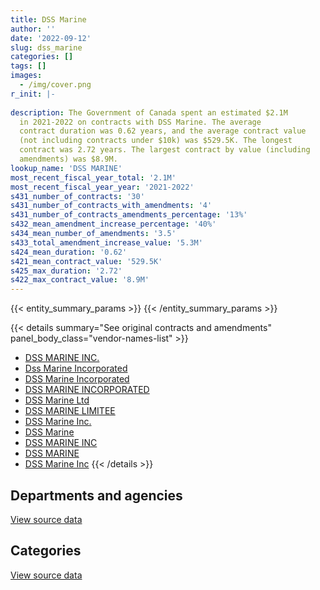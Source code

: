 ```yaml
---
title: DSS Marine
author: ''
date: '2022-09-12'
slug: dss_marine
categories: []
tags: []
images:
  - /img/cover.png
r_init: |-
  
description: The Government of Canada spent an estimated $2.1M
  in 2021-2022 on contracts with DSS Marine. The average
  contract duration was 0.62 years, and the average contract value
  (not including contracts under $10k) was $529.5K. The longest
  contract was 2.72 years. The largest contract by value (including
  amendments) was $8.9M.
lookup_name: 'DSS MARINE'
most_recent_fiscal_year_total: '2.1M'
most_recent_fiscal_year_year: '2021-2022'
s431_number_of_contracts: '30'
s431_number_of_contracts_with_amendments: '4'
s431_number_of_contracts_amendments_percentage: '13%'
s432_mean_amendment_increase_percentage: '40%'
s434_mean_number_of_amendments: '3.5'
s433_total_amendment_increase_value: '5.3M'
s424_mean_duration: '0.62'
s421_mean_contract_value: '529.5K'
s425_max_duration: '2.72'
s422_max_contract_value: '8.9M'
---
```


<script src="/rmarkdown-libs/htmlwidgets/htmlwidgets.js"></script>
<link href="/rmarkdown-libs/datatables-css/datatables-crosstalk.css" rel="stylesheet" />
<script src="/rmarkdown-libs/datatables-binding/datatables.js"></script>
<script src="/rmarkdown-libs/jquery/jquery-3.6.0.min.js"></script>
<link href="/rmarkdown-libs/dt-core-bootstrap/css/dataTables.bootstrap.min.css" rel="stylesheet" />
<link href="/rmarkdown-libs/dt-core-bootstrap/css/dataTables.bootstrap.extra.css" rel="stylesheet" />
<script src="/rmarkdown-libs/dt-core-bootstrap/js/jquery.dataTables.min.js"></script>
<script src="/rmarkdown-libs/dt-core-bootstrap/js/dataTables.bootstrap.min.js"></script>
<link href="/rmarkdown-libs/crosstalk/css/crosstalk.min.css" rel="stylesheet" />
<script src="/rmarkdown-libs/crosstalk/js/crosstalk.min.js"></script>
<script src="/rmarkdown-libs/htmlwidgets/htmlwidgets.js"></script>
<link href="/rmarkdown-libs/datatables-css/datatables-crosstalk.css" rel="stylesheet" />
<script src="/rmarkdown-libs/datatables-binding/datatables.js"></script>
<script src="/rmarkdown-libs/jquery/jquery-3.6.0.min.js"></script>
<link href="/rmarkdown-libs/dt-core-bootstrap/css/dataTables.bootstrap.min.css" rel="stylesheet" />
<link href="/rmarkdown-libs/dt-core-bootstrap/css/dataTables.bootstrap.extra.css" rel="stylesheet" />
<script src="/rmarkdown-libs/dt-core-bootstrap/js/jquery.dataTables.min.js"></script>
<script src="/rmarkdown-libs/dt-core-bootstrap/js/dataTables.bootstrap.min.js"></script>
<link href="/rmarkdown-libs/crosstalk/css/crosstalk.min.css" rel="stylesheet" />
<script src="/rmarkdown-libs/crosstalk/js/crosstalk.min.js"></script>

{{< entity_summary_params >}}
{{< /entity_summary_params >}}

{{< details summary="See original contracts and amendments" panel_body_class="vendor-names-list" >}}
- [DSS MARINE INC.](https://search.open.canada.ca/en/ct/?sort=contract_value_f%20desc&page=1&search_text=%22DSS%20MARINE%20INC.%22)
- [Dss Marine Incorporated](https://search.open.canada.ca/en/ct/?sort=contract_value_f%20desc&page=1&search_text=%22Dss%20Marine%20Incorporated%22)
- [DSS Marine Incorporated](https://search.open.canada.ca/en/ct/?sort=contract_value_f%20desc&page=1&search_text=%22DSS%20Marine%20Incorporated%22)
- [DSS MARINE INCORPORATED](https://search.open.canada.ca/en/ct/?sort=contract_value_f%20desc&page=1&search_text=%22DSS%20MARINE%20INCORPORATED%22)
- [DSS Marine Ltd](https://search.open.canada.ca/en/ct/?sort=contract_value_f%20desc&page=1&search_text=%22DSS%20Marine%20Ltd%22)
- [DSS MARINE LIMITEE](https://search.open.canada.ca/en/ct/?sort=contract_value_f%20desc&page=1&search_text=%22DSS%20MARINE%20LIMITEE%22)
- [DSS Marine Inc.](https://search.open.canada.ca/en/ct/?sort=contract_value_f%20desc&page=1&search_text=%22DSS%20Marine%20Inc.%22)
- [DSS Marine](https://search.open.canada.ca/en/ct/?sort=contract_value_f%20desc&page=1&search_text=%22DSS%20Marine%22)
- [DSS MARINE INC](https://search.open.canada.ca/en/ct/?sort=contract_value_f%20desc&page=1&search_text=%22DSS%20MARINE%20INC%22)
- [DSS MARINE](https://search.open.canada.ca/en/ct/?sort=contract_value_f%20desc&page=1&search_text=%22DSS%20MARINE%22)
- [DSS Marine Inc](https://search.open.canada.ca/en/ct/?sort=contract_value_f%20desc&page=1&search_text=%22DSS%20Marine%20Inc%22)
{{< /details >}}

## Departments and agencies

<div id="htmlwidget-1" style="width:100%;height:auto;" class="datatables html-widget"></div>
<script type="application/json" data-for="htmlwidget-1">{"x":{"style":"bootstrap","filter":"none","vertical":false,"data":[["<a href=\"/departments/dfo-mpo/\">Fisheries and Oceans Canada<\/a>","<a href=\"/departments/dnd-mdn/\">National Defence<\/a>","<a href=\"/departments/pwgsc-tpsgc/\">Public Services and Procurement Canada<\/a>","<a href=\"/departments/tc/\">Transport Canada<\/a>"],[9127272.12,null,null,null],[1872452.49,107910.91,null,202951.29],[718782.55,181144.22,null,409592.01],[1375764.09,155636.47,284002.82,318697.78]],"container":"<table class=\"table table-striped table-hover row-border order-column display\">\n  <thead>\n    <tr>\n      <th>Department<\/th>\n      <th>2018-2019<\/th>\n      <th>2019-2020<\/th>\n      <th>2020-2021<\/th>\n      <th>2021-2022<\/th>\n    <\/tr>\n  <\/thead>\n<\/table>","options":{"order":[[4,"desc"]],"pageLength":10,"autoWidth":true,"columnDefs":[{"targets":1,"render":"function(data, type, row, meta) {\n    return type !== 'display' ? data : DTWidget.formatCurrency(data, \"$\", 2, 3, \",\", \".\", true, null);\n  }"},{"targets":2,"render":"function(data, type, row, meta) {\n    return type !== 'display' ? data : DTWidget.formatCurrency(data, \"$\", 2, 3, \",\", \".\", true, null);\n  }"},{"targets":3,"render":"function(data, type, row, meta) {\n    return type !== 'display' ? data : DTWidget.formatCurrency(data, \"$\", 2, 3, \",\", \".\", true, null);\n  }"},{"targets":4,"render":"function(data, type, row, meta) {\n    return type !== 'display' ? data : DTWidget.formatCurrency(data, \"$\", 2, 3, \",\", \".\", true, null);\n  }"},{"width":"16%","targets":[1,2,3,4]},{"className":"dt-right","targets":[1,2,3,4]}],"orderClasses":false}},"evals":["options.columnDefs.0.render","options.columnDefs.1.render","options.columnDefs.2.render","options.columnDefs.3.render"],"jsHooks":[]}</script>
<p class="text-right">
<a href="https://github.com/GoC-Spending/contracts-data/tree/main/data/out/vendors/dss_marine/summary_by_fiscal_year_by_department.csv" class="source-data-link btn btn-link">View source data</a>
</p>

## Categories

<div id="htmlwidget-2" style="width:100%;height:auto;" class="datatables html-widget"></div>
<script type="application/json" data-for="htmlwidget-2">{"x":{"style":"bootstrap","filter":"none","vertical":false,"data":[["<a href=\"/categories/transportation_and_logistics/\">Transportation and logistics<\/a>","<a href=\"/categories/industrial_products_and_services/\">Industrial products and services<\/a>","<a href=\"/categories/security_and_protection/\">Security and protection<\/a>","<a href=\"/categories/human_capital/\">Human capital<\/a>"],[null,9108872.12,null,18400],[202951.29,1936922.34,43441.06,null],[409592.01,861100.34,38826.44,null],[602700.59,1518241.23,13159.33,null]],"container":"<table class=\"table table-striped table-hover row-border order-column display\">\n  <thead>\n    <tr>\n      <th>Category<\/th>\n      <th>2018-2019<\/th>\n      <th>2019-2020<\/th>\n      <th>2020-2021<\/th>\n      <th>2021-2022<\/th>\n    <\/tr>\n  <\/thead>\n<\/table>","options":{"order":[[4,"desc"]],"dom":"t","pageLength":30,"autoWidth":true,"columnDefs":[{"targets":1,"render":"function(data, type, row, meta) {\n    return type !== 'display' ? data : DTWidget.formatCurrency(data, \"$\", 2, 3, \",\", \".\", true, null);\n  }"},{"targets":2,"render":"function(data, type, row, meta) {\n    return type !== 'display' ? data : DTWidget.formatCurrency(data, \"$\", 2, 3, \",\", \".\", true, null);\n  }"},{"targets":3,"render":"function(data, type, row, meta) {\n    return type !== 'display' ? data : DTWidget.formatCurrency(data, \"$\", 2, 3, \",\", \".\", true, null);\n  }"},{"targets":4,"render":"function(data, type, row, meta) {\n    return type !== 'display' ? data : DTWidget.formatCurrency(data, \"$\", 2, 3, \",\", \".\", true, null);\n  }"},{"width":"16%","targets":[1,2,3,4]},{"className":"dt-right","targets":[1,2,3,4]}],"orderClasses":false,"lengthMenu":[10,25,30,50,100]}},"evals":["options.columnDefs.0.render","options.columnDefs.1.render","options.columnDefs.2.render","options.columnDefs.3.render"],"jsHooks":[]}</script>
<p class="text-right">
<a href="https://github.com/GoC-Spending/contracts-data/tree/main/data/out/vendors/dss_marine/summary_by_fiscal_year_by_category.csv" class="source-data-link btn btn-link">View source data</a>
</p>

